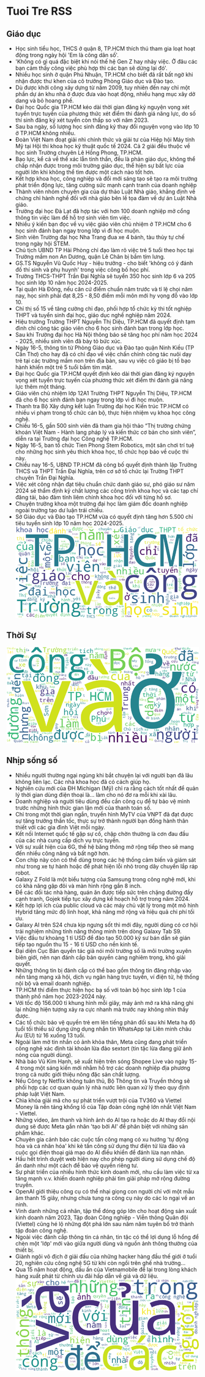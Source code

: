 # Tuoi Tre RSS 

## Giáo dục 
- Học sinh tiểu học, THCS ở quận 8, TP.HCM thích thú tham gia loạt hoạt động trong ngày hội 'Em là công dân số'.
- 'Không có gì quá đặc biệt khi nói thế hệ Gen Z hay nhảy việc. Ở đâu các bạn cảm thấy công việc phù hợp thì các bạn sẽ dừng lại đó'.
- Nhiều học sinh ở quận Phú Nhuận, TP.HCM cho biết đã rất bất ngờ khi nhận được thư khen của cô trưởng Phòng Giáo dục và Đào tạo.
- Dù được khởi công xây dựng từ năm 2009, tuy nhiên đến nay chỉ một phần dự án khu nhà ở được đưa vào hoạt động, nhiều hạng mục xây dở dang và bỏ hoang phế.
- Đại học Quốc gia TP.HCM kéo dài thời gian đăng ký nguyện vọng xét tuyển trực tuyến của phương thức xét điểm thi đánh giá năng lực, do số thí sinh đăng ký xét tuyển còn thấp so với năm 2023.
- Sau ba ngày, số lượng học sinh đăng ký thay đổi nguyện vọng vào lớp 10 ở TP.HCM không nhiều.
- Đoàn Việt Nam đoạt giải nhì chính thức và giải tư của Hiệp hội Máy tính Mỹ tại Hội thi khoa học kỹ thuật quốc tế 2024. Cả 2 giải đều thuộc về học sinh Trường chuyên Lê Hồng Phong, TP.HCM.
- Bạo lực, kể cả về thể xác lẫn tinh thần, đều là phản giáo dục, không thể chấp nhận được trong môi trường giáo dục, thể hiện sự bất lực của người lớn khi không thể tìm được một cách nào tốt hơn.
- Kết hợp khoa học, công nghiệp và đổi mới sáng tạo sẽ tạo ra môi trường phát triển động lực, tăng cường sức mạnh cạnh tranh của doanh nghiệp
- Thành viên nhóm chuyên gia của dự thảo Luật Nhà giáo, khẳng định về chứng chỉ hành nghề đối với nhà giáo bên lề tọa đàm về dự án Luật Nhà giáo.
- Trường đại học Đà Lạt đã hợp tác với hơn 100 doanh nghiệp mở cổng thông tin việc làm để hỗ trợ sinh viên tìm việc.
- Nhiều ý kiến bạn đọc về vụ việc giáo viên chủ nhiệm ở TP.HCM cho 6 học sinh đánh bạn ngay trong lớp vì đi học muộn.
- Sinh viên Trường đại học Nha Trang đua xe 4 bánh, tàu thủy tự chế trong ngày hội STEM.
- Chủ tịch UBND TP Hải Phòng chỉ đạo làm rõ việc trẻ 5 tuổi theo học tại Trường mầm non An Dương, quận Lê Chân bị bầm tím lưng.
- GS.TS Nguyễn Vũ Quốc Huy - hiệu trưởng - cho biết 'không có ý đánh đố thí sinh và phụ huynh' trong việc công bố học phí.
- Trường THCS-THPT Trần Đại Nghĩa sẽ tuyển 350 học sinh lớp 6 và 205 học sinh lớp 10 năm học 2024-2025.
- Tại quận Hà Đông, nếu căn cứ điểm chuẩn năm trước và tỉ lệ chọi năm nay, học sinh phải đạt 8,25 - 8,50 điểm mỗi môn mới hy vọng đỗ vào lớp 10.
- Chỉ thị số 15 về tăng cường chỉ đạo, phối hợp tổ chức kỳ thi tốt nghiệp THPT và tuyển sinh đại học, giáo dục nghề nghiệp năm 2024.
- Hiệu trưởng Trường THPT Nguyễn Thị Diệu, TP.HCM đã quyết định tạm đình chỉ công tác giáo viên cho 6 học sinh đánh bạn trong lớp học.
- Sau khi Trường đại học Hà Nội thông báo sẽ tăng học phí năm học 2024 - 2025, nhiều sinh viên đã bày tỏ bức xúc.
- Ngày 16-5, thông tin từ Phòng Giáo dục và Đào tạo quận Ninh Kiều (TP Cần Thơ) cho hay đã có chỉ đạo về việc chấn chỉnh công tác nuôi dạy trẻ tại các trường mầm non trên địa bàn, sau vụ việc cô giáo bị tố bạo hành khiến một trẻ 5 tuổi bầm tím mặt.
- Đại học Quốc gia TP.HCM quyết định kéo dài thời gian đăng ký nguyện vọng xét tuyển trực tuyến của phương thức xét điểm thi đánh giá năng lực thêm một tháng.
- Giáo viên chủ nhiệm lớp 12A1 Trường THPT Nguyễn Thị Diệu, TP.HCM đã cho 6 học sinh đánh bạn ngay trong lớp vì đi học muộn.
- Thanh tra Bộ Xây dựng kết luận Trường đại học Kiến trúc TP.HCM có nhiều vi phạm trong tổ chức cán bộ, thực hiện nhiệm vụ khoa học công nghệ.
- Chiều 16-5, gần 500 sinh viên đã tham gia hội thảo “Thị trường chứng khoán Việt Nam - Hành lang pháp lý và kiến thức cơ bản cho sinh viên”, diễn ra tại Trường đại học Công nghệ TP.HCM.
- Ngày 16-5, ban tổ chức Tien Phong Stem Robotics, một sân chơi trí tuệ cho những học sinh yêu thích khoa học, tổ chức họp báo về cuộc thi này.
- Chiều nay 16-5, UBND TP.HCM đã công bố quyết định thành lập Trường THCS và THPT Trần Đại Nghĩa, trên cơ sở tổ chức lại Trường THPT chuyên Trần Đại Nghĩa.
- Việc xét công nhận đạt tiêu chuẩn chức danh giáo sư, phó giáo sư năm 2024 sẽ thẩm định kỹ chất lượng các công trình khoa học và các tạp chí đăng tải, bảo đảm tính liêm chính khoa học đối với từng hồ sơ.
- Chuyện trưởng khoa một trường đại học làm giám đốc doanh nghiệp ngoài trường tạo dư luận trái chiều.
- Sở Giáo dục và Đào tạo TP.HCM vừa có quyết định tăng hơn 5.500 chỉ tiêu tuyển sinh lớp 10 năm học 2024-2025.
![Edu](Edu.png)
## Thời Sự 
![New](News.png)
## Nhịp sống số 
- Nhiều người thường ngại ngùng khi bắt chuyện lại với người bạn đã lâu không liên lạc. Các nhà khoa học đã có cách giúp họ.
- Nghiên cứu mới của ĐH Michigan (Mỹ) chỉ ra rằng cách tốt nhất để quản lý thời gian dùng điện thoại là... làm cho nó đơ ra mỗi khi xài lâu.
- Doanh nghiệp và người tiêu dùng đều cần công cụ để tự bảo vệ mình trước những hình thức gian lận mới của thanh toán số.
- Chỉ trong một thời gian ngắn, truyền hình MyTV của VNPT đã đạt được sự tăng trưởng thần tốc, thực sự trở thành người bạn đồng hành thân thiết với các gia đình Việt mỗi ngày.
- Kết nối Internet quốc tế gặp sự cố, chập chờn thường là cơn đau đầu của các nhà cung cấp dịch vụ trực tuyến.
- Với sự xuất hiện của 6G, thế hệ băng thông mở rộng tiếp theo sẽ mang đến nhiều công năng và bất ngờ hơn.
- Con chip này còn có thể dùng trong các hệ thống cảm biến và giám sát như trong xe tự hành hoặc để phát hiện lỗi nhỏ trong dây chuyền lắp ráp robot.
- Galaxy Z Fold là một biểu tượng của Samsung trong công nghệ mới, khi có khả năng gập đôi và màn hình rộng gần 8 inch.
- Để các đối tác nhà hàng, quán ăn được tiếp sức trên chặng đường đầy cạnh tranh, Gojek tiếp tục xây dựng kế hoạch hỗ trợ trong năm 2024.
- Kết hợp lợi ích của public cloud và các máy chủ vật lý trong một mô hình Hybrid tăng mức độ linh hoạt, khả năng mở rộng và hiệu quả chi phí tối ưu.
- Galaxy AI trên S24 chưa kịp ngưng sốt thì mới đây, người dùng có cơ hội trải nghiệm những tính năng thông minh trên dòng Galaxy Tab S9.
- Việc đầu tư khoảng 1 tỉ USD để đào tạo 50.000 kỹ sư bán dẫn sẽ gián tiếp tạo nguồn thu 15 - 16 tỉ USD cho nền kinh tế.
- Đại diện Cục Bản quyền tác giả nói môi trường số là môi trường xuyên biên giới, nên nạn đánh cắp bản quyền càng nghiêm trọng, khó giải quyết.
- Những thông tin bị đánh cắp có thể bao gồm thông tin đăng nhập vào nền tảng mạng xã hội, dịch vụ ngân hàng trực tuyến, ví điện tử, hệ thống nội bộ và email doanh nghiệp.
- TP.HCM thí điểm thực hiện học bạ số với toàn bộ học sinh lớp 1 của thành phố năm học 2023-2024 này.
- Với tốc độ 156.000 tỉ khung hình mỗi giây, máy ảnh mở ra khả năng ghi lại những hiện tượng xảy ra cực nhanh mà trước nay không nhìn thấy được.
- Các tổ chức bảo vệ quyền trẻ em lên tiếng phản đối sau khi Meta hạ độ tuổi tối thiểu sử dụng ứng dụng nhắn tin WhatsApp tại Liên minh châu Âu (EU) từ 16 xuống 13 tuổi.
- Ngoài làm mờ tin nhắn có ảnh khỏa thân, Meta cũng đang phát triển công nghệ xác định tài khoản lừa đảo sextort (tin tặc lừa đang giữ ảnh nóng của người dùng).
- Nhà báo Vũ Kim Hạnh, sẽ xuất hiện trên sóng Shopee Live vào ngày 15-4 trong một sáng kiến mới nhằm hỗ trợ các doanh nghiệp địa phương trong cả nước giới thiệu nông đặc sản chất lượng.
- Nếu Công ty Netflix không tuân thủ, Bộ Thông tin và Truyền thông sẽ phối hợp các cơ quan quản lý nhà nước liên quan xử lý theo quy định pháp luật Việt Nam.
- Chìa khóa giải mã cho sự phát triển vượt trội của TV360 và Viettel Money là nền tảng khổng lồ của Tập đoàn công nghệ lớn nhất Việt Nam - Viettel.
- Những video, âm thanh và hình ảnh do AI tạo ra hoặc do AI thay đổi nội dung sẽ được Meta gắn nhãn 'tạo bởi AI' để phân biệt với những sản phẩm khác.
- Chuyên gia cảnh báo các cuộc tấn công mạng có xu hướng 'tự động hóa và cá nhân hóa' khi kẻ tấn công sử dụng thư điện tử lừa đảo và cuộc gọi điện thoại giả mạo do AI điều khiển để đánh lừa nạn nhân.
- Hầu hết trình duyệt web hiện nay cho phép người dùng sử dụng chế độ ẩn danh như một cách để bảo vệ quyền riêng tư.
- Sự phát triển của nhiều hình thức kinh doanh mới, nhu cầu làm việc từ xa tăng mạnh v.v. khiến doanh nghiệp phải tìm giải pháp mở rộng đường truyền.
- OpenAI giới thiệu công cụ có thể nhại giọng con người chỉ với một mẫu âm thanh 15 giây, nhưng chưa tung ra công cụ này do các lo ngại về an ninh.
- Vinh danh những cá nhân, tập thể đóng góp lớn cho hoạt động sản xuất kinh doanh năm 2023, Tập đoàn Công nghiệp - Viễn thông Quân đội (Viettel) cũng hé lộ những đột phá lớn sau năm năm tuyên bố trở thành tập đoàn công nghệ.
- Ngoài việc đánh cắp thông tin cá nhân, tin tặc có thể lợi dụng lỗ hổng để chèn một 'lớp' mới vào giữa người dùng và nguồn ảnh thông thường của thiết bị.
- Giành ngôi vô địch ở giải đấu của những hacker hàng đầu thế giới ở tuổi 20, nghiên cứu công nghệ 5G từ khi còn ngồi trên ghế nhà trường…
- Qua 15 năm hoạt động, dấu ấn của Vietnamobile để lại trong lòng khách hàng xuất phát từ chính ưu đãi hấp dẫn về giá và dữ liệu.
![life](Life.png)
